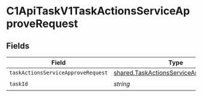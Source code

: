 # C1ApiTaskV1TaskActionsServiceApproveRequest


## Fields

| Field                                                                                              | Type                                                                                               | Required                                                                                           | Description                                                                                        |
| -------------------------------------------------------------------------------------------------- | -------------------------------------------------------------------------------------------------- | -------------------------------------------------------------------------------------------------- | -------------------------------------------------------------------------------------------------- |
| `taskActionsServiceApproveRequest`                                                                 | [shared.TaskActionsServiceApproveRequest](../../models/shared/taskactionsserviceapproverequest.md) | :heavy_minus_sign:                                                                                 | N/A                                                                                                |
| `taskId`                                                                                           | *string*                                                                                           | :heavy_check_mark:                                                                                 | N/A                                                                                                |